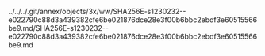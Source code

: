 ../../../.git/annex/objects/3x/ww/SHA256E-s1230232--e022790c88d3a439382cfe6be021876dce28e3f00b6bbc2ebdf3e60515566be9.md/SHA256E-s1230232--e022790c88d3a439382cfe6be021876dce28e3f00b6bbc2ebdf3e60515566be9.md